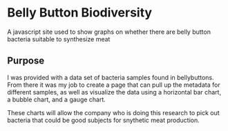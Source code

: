 # Belly Button Biodiversity
A javascript site used to show graphs on whether there are belly button bacteria suitable to synthesize meat


## Purpose

I was provided with a data set of bacteria samples found in bellybuttons. From there it was my job to create a page that can pull up the metadata for different samples, as well as visualize the data using a horizontal bar chart, a bubble chart, and a gauge chart. 

These charts will allow the company who is doing this research to pick out bacteria that could be good subjects for snythetic meat production. 
